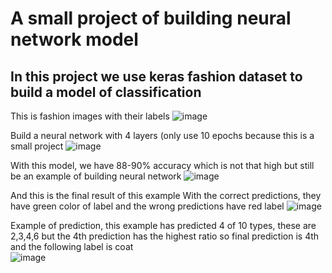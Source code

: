 # A small project of building neural network model
## In this project we use keras fashion dataset to build a model of classification 

This is fashion images with their labels
![image](https://github.com/Lambbro/keras_fashion_mnist_dataset/assets/100024864/8c5e6513-31da-4474-b135-245e93d5efde)

Build a neural network with 4 layers (only use 10 epochs because this is a small project
![image](https://github.com/Lambbro/keras_fashion_mnist_dataset/assets/100024864/df428cf7-14d6-4ee1-8adf-d9aa0623328b)

With this model, we have 88-90% accuracy which is not that high but still be an example of building neural network
![image](https://github.com/Lambbro/keras_fashion_mnist_dataset/assets/100024864/1bab3e25-739f-4eaa-b7a7-91fd4e58a7fd)

And this is the final result of this example
With the correct predictions, they have green color of label and the wrong predictions have red label 
![image](https://github.com/Lambbro/keras_fashion_mnist_dataset/assets/100024864/f557fb37-301e-4b02-920b-0aa1f500c807)

Example of prediction, this example has predicted 4 of 10 types, these are 2,3,4,6 but the 4th prediction has the highest ratio so final prediction is 4th and the following label is coat  
![image](https://github.com/Lambbro/keras_fashion_mnist_dataset/assets/100024864/965cb0e6-ff97-4e7c-9096-801f8a4649f2)
